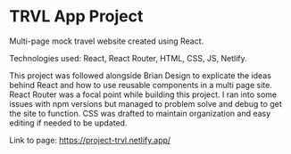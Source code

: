 # TRVL App Project

Multi-page mock travel website created using React.

Technologies used: React, React Router, HTML, CSS, JS, Netlify.

This project was followed alongside Brian Design to explicate the ideas behind React and how to use reusable components in a multi page site. React Router was a focal point while building this project. I ran into some issues with npm versions but managed to problem solve and debug to get the site to function.
CSS was drafted to maintain organization and easy editing if needed to be updated.

Link to page: https://project-trvl.netlify.app/
